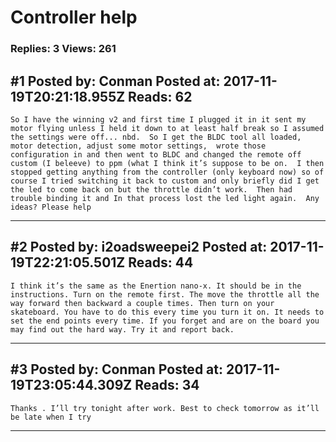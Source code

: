 # Controller help

### Replies: 3 Views: 261

## \#1 Posted by: Conman Posted at: 2017-11-19T20:21:18.955Z Reads: 62

```
So I have the winning v2 and first time I plugged it in it sent my motor flying unless I held it down to at least half break so I assumed the settings were off... nbd.  So I get the BLDC tool all loaded, motor detection, adjust some motor settings,  wrote those configuration in and then went to BLDC and changed the remote off custom (I beleeve) to ppm (what I think it’s suppose to be on.  I then stopped getting anything from the controller (only keyboard now) so of course I tried switching it back to custom and only briefly did I get the led to come back on but the throttle didn’t work.  Then had trouble binding it and In that process lost the led light again.  Any ideas? Please help
```

---
## \#2 Posted by: i2oadsweepei2 Posted at: 2017-11-19T22:21:05.501Z Reads: 44

```
I think it’s the same as the Enertion nano-x. It should be in the instructions. Turn on the remote first. The move the throttle all the way forward then backward a couple times. Then turn on your skateboard. You have to do this every time you turn it on. It needs to set the end points every time. If you forget and are on the board you may find out the hard way. Try it and report back.
```

---
## \#3 Posted by: Conman Posted at: 2017-11-19T23:05:44.309Z Reads: 34

```
Thanks . I’ll try tonight after work. Best to check tomorrow as it’ll be late when I try
```

---
